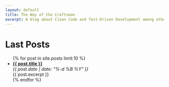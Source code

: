 ```yaml
---
layout:	default
title: The Way of the Craftsman
excerpt: A blog about Clean Code and Test-Driven Development among other stuff
---
```


# Last Posts

<ul>
  {% for post in site.posts limit:10 %}
    <li>
      <a href="{{ post.url }}"><strong>{{ post.title }}</strong></a>
      <br/><em>{{ post.date | date: "%-d %B %Y" }}</em>
      <br/>{{ post.excerpt }}
    </li>
  {% endfor %}
</ul>

